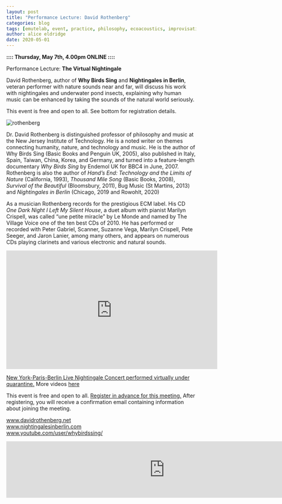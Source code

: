 ```yaml
---
layout: post
title: "Performance Lecture: David Rothenberg"
categories: blog
tags: [emutelab, event, practice, philosophy, ecoacoustics, improvisation, multi-species music]
author: alice eldridge
date: 2020-05-01
---
```


<b>:::: Thursday, May 7th, 4.00pm ONLINE ::::</b>

Performance Lecture: <b>The Virtual Nightingale</b>

David Rothenberg, author of __Why Birds Sing__ and __Nightingales in Berlin__, veteran performer with nature sounds near and far,
will discuss his work with nightingales and underwater pond insects, explaining why human music can be enhanced by taking
the sounds of the natural world seriously.

This event is free and open to all.  See bottom for registration details. 

![rothenberg](https://scontent-lhr8-1.xx.fbcdn.net/v/t1.0-9/95500812_644695099715434_6391060066870493184_o.jpg?_nc_cat=111&_nc_sid=b386c4&_nc_ohc=qQ8Upx15yEsAX-77h8n&_nc_ht=scontent-lhr8-1.xx&oh=bb4c10ed93adb42a950191cd1d937782&oe=5ED6EC87)


Dr. David Rothenberg is distinguished professor of philosophy and music at the New Jersey Institute of Technology.  He is a noted writer on themes connecting humanity, nature, and technology and music.  He is the author of Why Birds Sing (Basic Books and Penguin UK, 2005), also published in Italy, Spain, Taiwan, China, Korea, and Germany, and turned into a feature-length documentary _Why Birds Sing_ by Endemol UK for BBC4 in June, 2007.  Rothenberg is also the author of _Hand’s End: Technology and the Limits of Nature_ (California, 1993), _Thousand Mile Song_ (Basic Books, 2008),  _Survival of the Beautiful_ (Bloomsbury, 2011), Bug Music (St Martins, 2013) and _Nightingales in Berlin_ (Chicago, 2019 and Rowohlt, 2020)

As a musician Rothenberg records for the prestigious ECM label.  His CD _One Dark Night I Left My Silent House_,  a duet album with pianist Marilyn Crispell, was called “une petite miracle” by Le Monde and named by The Village Voice one of the ten best CDs of 2010.  He has performed or recorded with Peter Gabriel, Scanner, Suzanne Vega, Marilyn Crispell, Pete Seeger, and Jaron Lanier, among many others, and appears on numerous CDs playing clarinets and various electronic and natural sounds.

<iframe width="560" height="315" src="https://www.youtube.com/embed/3ZosukkjTjk" frameborder="0" allow="accelerometer; autoplay; encrypted-media; gyroscope; picture-in-picture" allowfullscreen=""></iframe>

<p><a href="https://www.youtube.com/watch?v=3ZosukkjTjk">New York-Paris-Berlin Live Nightingale Concert performed virtually under quarantine.</a> More videos  <a href="https://www.youtube.com/user/whybirdssing/videos"> here </a></p>




This event is free and open to all.  <a href = "https://universityofsussex.zoom.us/meeting/register/tJIpd-qqpjgoGten8-CZjawu5JEKJNl4eG5c">Register in advance for this meeting.</a>
After registering, you will receive a confirmation email containing information about joining the meeting.



<a href="www.davidrothenberg.net">www.davidrothenberg.net</a><br>
<a href="www.nightingalesinberlin.com">www.nightingalesinberlin.com</a><br>
<a href="https://www.youtube.com/user/whybirdssing/videos">www.youtube.com/user/whybirdssing/</a><br>



<div class="video-responsive">
    <iframe width="840" src="https://universityofsussex.zoom.us/rec/share/pv53HZzXqTJLE4nGt27_fIwFBdi9aaa81HRI86IJyE4qYivLlLMKdV2QchEvqwDZ?startTime=1588863984000" frameborder="0" allowfullscreen></iframe>
</div>







